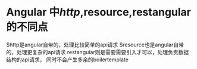 # Angular 中$http,$resource,restangular的不同点
$http是angular自带的，处理比较简单的api请求
$resource也是angular自带的，处理更复杂的api请求
restangular则是需要需要引入才可以，处理负责数据结构的api请求，
同时不会产生多余的boilertemplate
